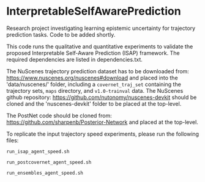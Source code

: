# InterpretableSelfAwarePrediction

Research project investigating learning epistemic uncertainty for trajectory prediction tasks. Code to be added shortly.

This code runs the qualitative and quantitative experiments to validate the proposed Interpretable Self-Aware Prediction (ISAP) framework. The required dependencies are listed in dependencies.txt.

The NuScenes trajectory prediction dataset has to be downloaded from: https://www.nuscenes.org/nuscenes#download and placed into the 'data/nuscenes/' folder, including a `covernet_traj_set` containing the trajectory sets, `maps` directory, and `v1.0-trainval` data. The NuScenes github repository: https://github.com/nutonomy/nuscenes-devkit should be cloned and the 'nuscenes-devkit' folder to be placed at the top-level.

The PostNet code should be cloned from: https://github.com/sharpenb/Posterior-Network and placed at the top-level.

To replicate the input trajectory speed experiments, please run the following files: 

``run_isap_agent_speed.sh``

``run_postcovernet_agent_speed.sh``

``run_ensembles_agent_speed.sh``
